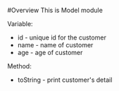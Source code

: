 #Overview
This is Model module

Variable:
* id - unique id for the customer
* name - name of customer
* age - age of customer

Method:
* toString - print customer's detail